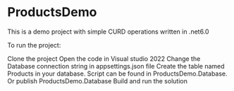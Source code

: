 # ProductsDemo

This is a demo project with simple CURD operations written in .net6.0

To run the project:

Clone the project
Open the code in Visual studio 2022
Change the Database connection string in appsettings.json file
Create the table named Products in your database. Script can be found in ProductsDemo.Database. Or publish ProductsDemo.Database
Build and run the solution
